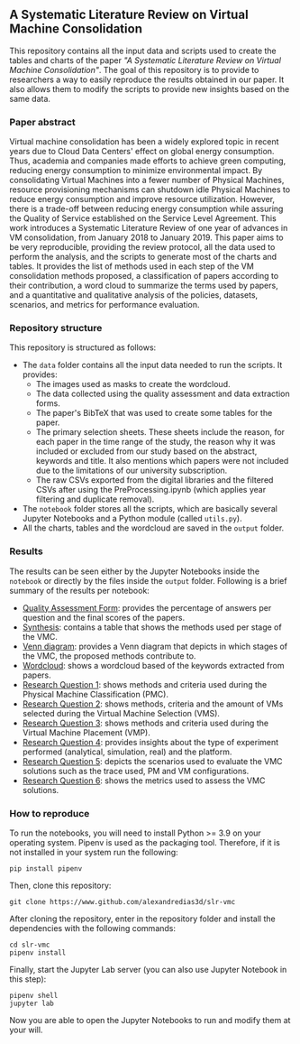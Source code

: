 ## A Systematic Literature Review on Virtual Machine Consolidation

This repository contains all the input data and scripts used to create the tables and charts of the paper _"A Systematic Literature Review on Virtual Machine Consolidation"_. The goal of this repository is to provide to researchers a way to easily reproduce the results obtained in our paper. It also allows them to modify the scripts to provide new insights based on the same data.

### Paper abstract

Virtual machine consolidation has been a widely explored topic in recent years due to Cloud Data Centers' effect on global energy consumption. Thus, academia and companies made efforts to achieve green computing, reducing energy consumption to minimize environmental impact. By consolidating Virtual Machines into a fewer number of Physical Machines, resource provisioning mechanisms can shutdown idle Physical Machines to reduce energy consumption and improve resource utilization. However, there is a trade-off between reducing energy consumption while assuring the Quality of Service established on the Service Level Agreement. This work introduces a Systematic Literature Review of one year of advances in VM consolidation, from January 2018 to January 2019. This paper aims to be very reproducible, providing the review protocol, all the data used to perform the analysis, and the scripts to generate most of the charts and tables. It provides the list of methods used in each step of the VM consolidation methods proposed, a classification of papers according to their contribution, a word cloud to summarize the terms used by papers, and a quantitative and qualitative analysis of the policies, datasets, scenarios, and metrics for performance evaluation.


### Repository structure

This repository is structured as follows:
-	The ```data``` folder contains all the input data needed to run the scripts. It provides: 
	- The images used as masks to create the wordcloud.
	- The data collected using the quality assessment and data extraction forms.
	- The paper's BibTeX that was used to create some tables for the paper.
	- The primary selection sheets. These sheets include the reason, for each paper in the time range of the study, the reason why it was included or excluded from our study based on the abstract, keywords and title. It also mentions which papers were not included due to the limitations of our university subscription.
	- The raw CSVs exported from the digital libraries and the filtered CSVs after using the PreProcessing.ipynb (which applies year filtering and duplicate removal).
-	The ```notebook``` folder stores all the scripts, which are basically several Jupyter Notebooks and a Python module (called ```utils.py```).
-	All the charts, tables and the wordcloud are saved in the ```output``` folder.

### Results

The results can be seen either by the Jupyter Notebooks inside the ```notebook``` or directly by the files inside the ```output``` folder. Following is a brief summary of the results per notebook:
-	[Quality Assessment Form](https://github.com/alexandredias3d/slr-vmc/blob/master/notebook/QualityAssesment.ipynb): provides the percentage of answers per question and the final scores of the papers.
-	[Synthesis](https://github.com/alexandredias3d/slr-vmc/blob/master/notebook/SynthesisTable.ipynb): contains a table that shows the methods used per stage of the VMC.
-	[Venn diagram](https://github.com/alexandredias3d/slr-vmc/blob/master/notebook/Venn.ipynb): provides a Venn diagram that depicts in which stages of the VMC, the proposed methods contribute to.
-	[Wordcloud](https://github.com/alexandredias3d/slr-vmc/blob/master/notebook/Wordcloud.ipynb): shows a wordcloud based of the keywords extracted from papers.
-	[Research Question 1](https://github.com/alexandredias3d/slr-vmc/blob/master/notebook/ResearchQuestion1.ipynb): shows methods and criteria used during the Physical Machine Classification (PMC).
-	[Research Question 2](https://github.com/alexandredias3d/slr-vmc/blob/master/notebook/ResearchQuestion2.ipynb): shows methods, criteria and the amount of VMs selected during the Virtual Machine Selection (VMS).
-	[Research Question 3](https://github.com/alexandredias3d/slr-vmc/blob/master/notebook/ResearchQuestion3.ipynb): shows methods and criteria used during the Virtual Machine Placement (VMP).
-	[Research Question 4](https://github.com/alexandredias3d/slr-vmc/blob/master/notebook/ResearchQuestion4.ipynb): provides insights about the type of experiment performed (analytical, simulation, real) and the platform.
-	[Research Question 5](https://github.com/alexandredias3d/slr-vmc/blob/master/notebook/ResearchQuestion1.ipynb): depicts the scenarios used to evaluate the VMC solutions such as the trace used, PM and VM configurations.
-	[Research Question 6](https://github.com/alexandredias3d/slr-vmc/blob/master/notebook/ResearchQuestion1.ipynb): shows the metrics used to assess the VMC solutions.


### How to reproduce

To run the notebooks, you will need to install Python >= 3.9 on your operating system. Pipenv is used as the packaging tool. Therefore, if it is not installed in your system run the following:
```
pip install pipenv
```

Then, clone this repository:
```
git clone https://www.github.com/alexandredias3d/slr-vmc
```

After cloning the repository, enter in the repository folder and install the dependencies with the following commands:
```
cd slr-vmc
pipenv install
```

Finally, start the Jupyter Lab server (you can also use Jupyter Notebook in this step):
```
pipenv shell
jupyter lab
```

Now you are able to open the Jupyter Notebooks to run and modify them at your will.